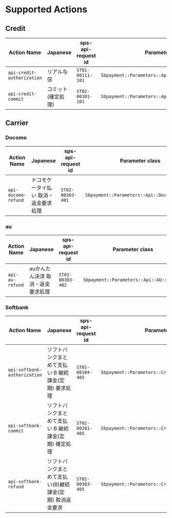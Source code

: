 # Supported Actions

## Credit

Action Name  | Japanese | sps-api-request id | Parameter class |
------------- | ------------- | ------------- | ------------- |
`api-credit-authorization` | リアル与信 | `ST01-00111-101` | `Sbpayment::Parameters::Api::Credit::Authorization` |
`api-credit-commit` | コミット (確定処理) | `ST02-00101-101` | `Sbpayment::Parameters::Api::Credit::Commit` |

## Carrier

### Docomo

Action Name  | Japanese | sps-api-request id | Parameter class |
------------- | ------------- | ------------- | ------------- |
`api-docomo-refund` | ドコモケータイ払い 取消・返金要求処理 | `ST02-00303-401` | `Sbpayment::Parameters::Api::Docomo::Refund` |

### au

Action Name  | Japanese | sps-api-request id | Parameter class |
------------- | ------------- | ------------- | ------------- |
`api-au-refund` | auかんたん決済 取消・返金要求処理 | `ST02-00303-402` | `Sbpayment::Parameters::Api::AU::Refund` |

### Softbank

Action Name  | Japanese | sps-api-request id | Parameter class |
------------- | ------------- | ------------- | ------------- |
`api-softbank-authorization` | ソフトバンクまとめて支払い B 継続課金(定期) 要求処理 | `ST01-00104-405` | `Sbpayment::Parameters::Credit::Api::Authorization` |
`api-softbank-commit` | ソフトバンクまとめて支払い B 継続課金(定期) 確定処理 | `ST02-00201-405` | `Sbpayment::Parameters::Credit::Api::Commit` |
`api-softbank-refund` | ソフトバンクまとめて支払い(B)継続課金(定期) 取消返金要求  | `ST02-00303-405` | `Sbpayment::Parameters::Credit::Api::Refund` |
